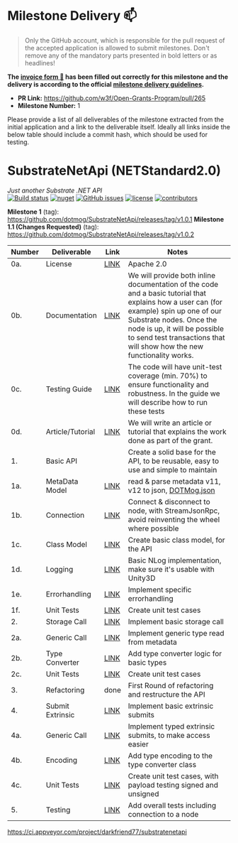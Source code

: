 # Milestone Delivery :mailbox:

> Only the GitHub account, which is responsible for the pull request of the accepted application is allowed to submit milestones. Don't remove any of the mandatory parts presented in bold letters or as headlines!

**The [invoice form :pencil:](https://forms.gle/8Wx7nxtq8fKrsuEz8) has been filled out correctly for this milestone and the delivery is according to the official [milestone delivery guidelines](https://github.com/w3f/General-Grants-Program/blob/master/grants/milestone-deliverables-guidelines.md).**

- **PR Link:** https://github.com/w3f/Open-Grants-Program/pull/265
- **Milestone Number:** 1

Please provide a list of all deliverables of the milestone extracted from the initial application and a link to the deliverable itself. Ideally all links inside the below table should include a commit hash, which should be used for testing.

# SubstrateNetApi (NETStandard2.0)

_Just another Substrate .NET API_  
[![Build status](https://ci.appveyor.com/api/projects/status/jsei7yv376en17rr?svg=true)](https://ci.appveyor.com/project/darkfriend77/substratenetapi)
[![nuget](https://img.shields.io/nuget/v/SubstrateNetApi)](https://ci.appveyor.com/project/darkfriend77/substratenetapi/build/artifacts)
[![GitHub issues](https://img.shields.io/github/issues/darkfriend77/SubstrateNetApi.svg)](https://github.com/darkfriend77/SubstrateNetApi/issues)
[![license](https://img.shields.io/github/license/darkfriend77/SubstrateNetApi)](https://github.com/darkfriend77/SubstrateNetApi/blob/origin/LICENSE)
[![contributors](https://img.shields.io/github/contributors/darkfriend77/SubstrateNetApi)](https://github.com/darkfriend77/SubstrateNetApi/graphs/contributors)

**Milestone 1** (tag): https://github.com/dotmog/SubstrateNetApi/releases/tag/v1.0.1
**Milestone 1.1 (Changes Requested)** (tag): https://github.com/dotmog/SubstrateNetApi/releases/tag/v1.0.2

| Number | Deliverable      | Link                                                                                                                                    | Notes                                                                                                                                                                                                                                                                        |
| ------ | ---------------- | --------------------------------------------------------------------------------------------------------------------------------------- | ---------------------------------------------------------------------------------------------------------------------------------------------------------------------------------------------------------------------------------------------------------------------------- |
| 0a.    | License          | [LINK](https://github.com/dotmog/SubstrateNetApi/blob/origin/LICENSE)                                                                   | Apache 2.0                                                                                                                                                                                                                                                                   |
| 0b.    | Documentation    | [LINK](https://github.com/dotmog/SubstrateNetApi/blob/origin/README.md)                                                                 | We will provide both inline documentation of the code and a basic tutorial that explains how a user can (for example) spin up one of our Substrate nodes. Once the node is up, it will be possible to send test transactions that will show how the new functionality works. |
| 0c.    | Testing Guide    | [LINK](https://github.com/dotmog/SubstrateNetApi/blob/origin/README.md#testing-guide)                                                   | The code will have unit-test coverage (min. 70%) to ensure functionality and robustness. In the guide we will describe how to run these tests                                                                                                                                |
| 0d.    | Article/Tutorial | [LINK](https://github.com/dotmog/SubstrateNetApi/blob/origin/README.md)                                                                 | We will write an article or tutorial that explains the work done as part of the grant.                                                                                                                                                                                       |
| 1.     | Basic API        |                                                                                                                                         | Create a solid base for the API, to be reusable, easy to use and simple to maintain                                                                                                                                                                                          |
| 1a.    | MetaData Model   | [LINK](https://github.com/dotmog/SubstrateNetApi/blob/origin/SubstrateNetApi/MetaDataParser.cs)                                         | read & parse metadata v11, v12 to json, [DOTMog.json](https://github.com/dotmog/SubstrateNetApi/blob/origin/DemoApiTest/DOTMogNET.json)                                                                                                                                      |
| 1b.    | Connection       | [LINK](https://github.com/dotmog/SubstrateNetApi/blob/9bea9a4dacda64d83d7dc9606f6a4e5c9af9fd2b/SubstrateNetApi/SubstrateClient.cs#L147) | Connect & disconnect to node, with StreamJsonRpc, avoid reinventing the wheel where possible                                                                                                                                                                                 |
| 1c.    | Class Model      | [LINK](https://github.com/dotmog/SubstrateNetApi/tree/origin/SubstrateNetApi/Model)                                                     | Create basic class model, for the API                                                                                                                                                                                                                                        |
| 1d.    | Logging          | [LINK](https://github.com/dotmog/SubstrateNetApi/blob/origin/SubstrateNetApi/SubstrateClient.cs#L34)                                    | Basic NLog implementation, make sure it's usable with Unity3D                                                                                                                                                                                                                |
| 1e.    | Errorhandling    | [LINK](https://github.com/dotmog/SubstrateNetApi/tree/origin/SubstrateNetApi/Exceptions)                                                | Implement specific errorhandling                                                                                                                                                                                                                                             |
| 1f.    | Unit Tests       | [LINK](https://github.com/dotmog/SubstrateNetApi/tree/origin/SubstrateNetApiTest/ClientTests)                                           | Create unit test cases                                                                                                                                                                                                                                                       |
| 2.     | Storage Call     | [LINK](https://github.com/dotmog/SubstrateNetApi/blob/9bea9a4dacda64d83d7dc9606f6a4e5c9af9fd2b/SubstrateNetApi/SubstrateClient.cs#L255) | Implement basic storage call                                                                                                                                                                                                                                                 |
| 2a.    | Generic Call     | [LINK](https://github.com/dotmog/SubstrateNetApi/blob/9bea9a4dacda64d83d7dc9606f6a4e5c9af9fd2b/SubstrateNetApi/SubstrateClient.cs#L276) | Implement generic type read from metadata                                                                                                                                                                                                                                    |
| 2b.    | Type Converter   | [LINK](https://github.com/dotmog/SubstrateNetApi/blob/9bea9a4dacda64d83d7dc9606f6a4e5c9af9fd2b/SubstrateNetApi/SubstrateClient.cs#L71)  | Add type converter logic for basic types                                                                                                                                                                                                                                     |
| 2c.    | Unit Tests       | [LINK](https://github.com/dotmog/SubstrateNetApi/blob/origin/SubstrateNetApiTest/TypeConverters/TypeConverterTests.cs)                  | Create unit test cases                                                                                                                                                                                                                                                       |
| 3.     | Refactoring      | done                                                                                                                                    | First Round of refactoring and restructure the API                                                                                                                                                                                                                           |
| 4.     | Submit Extrinsic | [LINK](https://github.com/dotmog/SubstrateNetApi/blob/9bea9a4dacda64d83d7dc9606f6a4e5c9af9fd2b/SubstrateNetApi/Modules/Author.cs#L40)   | Implement basic extrinsic submits                                                                                                                                                                                                                                            |
| 4a.    | Generic Call     | [LINK](https://github.com/dotmog/SubstrateNetApi/blob/origin/SubstrateNetApi/Model/Calls/GenericExtrinsicCall.cs)                       | Implement typed extrinsic submits, to make access easier                                                                                                                                                                                                                     |
| 4b.    | Encoding         | [LINK](https://github.com/dotmog/SubstrateNetApi/blob/origin/SubstrateNetApi/Model/Types/IType.cs)                                      | Add type encoding to the type converter class                                                                                                                                                                                                                                |
| 4c.    | Unit Tests       | [LINK](https://github.com/dotmog/SubstrateNetApi/tree/origin/SubstrateNetApiTest/Extrinsic)                                             | Create unit test cases, with payload testing signed and unsigned                                                                                                                                                                                                             |
| 5.     | Testing          | [LINK](https://github.com/dotmog/SubstrateNetApi/blob/origin/DemoApiTest/Program.cs)                                                    | Add overall tests including connection to a node                                                                                                                                                                                                                             |

https://ci.appveyor.com/project/darkfriend77/substratenetapi
